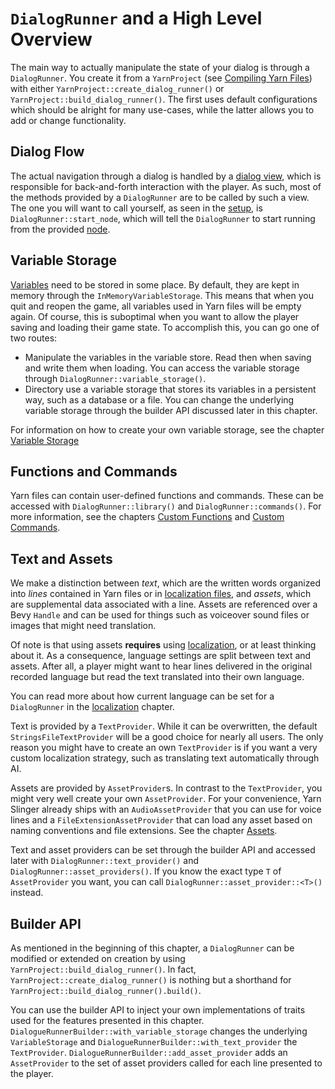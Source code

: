 # `DialogRunner` and a High Level Overview

The main way to actually manipulate the state of your dialog is through a `DialogRunner`.
You create it from a `YarnProject` (see [Compiling Yarn Files](compiling_yarn_files.md)) with either
`YarnProject::create_dialog_runner()` or `YarnProject::build_dialog_runner()`. 
The first uses default configurations which should be alright for many use-cases, 
while the latter allows you to add or change functionality.

## Dialog Flow

The actual navigation through a dialog is handled by a [dialog view](dialog_views.md), 
which is responsible for back-and-forth interaction with the player.
As such, most of the methods provided by a `DialogRunner` are to be called by such a view.
The one you will want to call yourself, as seen in the [setup](setup.md), is `DialogRunner::start_node`,
which will tell the `DialogRunner` to start running from the provided [node](../yarn_files/nodes.md).

## Variable Storage

[Variables](../yarn_files/variables.md) need to be stored in some place. By default, they are kept in memory through the `InMemoryVariableStorage`.
This means that when you quit and reopen the game, all variables used in Yarn files will be empty again. Of course, this is suboptimal when you want to allow
the player saving and loading their game state. To accomplish this, you can go one of two routes:

- Manipulate the variables in the variable store. Read then when saving and write them when loading.
You can access the variable storage through `DialogRunner::variable_storage()`.
- Directory use a variable storage that stores its variables in a persistent way, such as a database or a file.
You can change the underlying variable storage through the builder API discussed later in this chapter.

For information on how to create your own variable storage, see the chapter [Variable Storage](./variable_storage)

## Functions and Commands

Yarn files can contain user-defined functions and commands. These can be accessed with
`DialogRunner::library()` and `DialogRunner::commands()`. For more information, see the chapters [Custom Functions](custom_functions.md) 
and [Custom Commands](custom_commands.md).

## Text and Assets

We make a distinction between *text*, which are the written words organized into *lines* contained in Yarn files or in 
[localization files](localization.md), and *assets*, which are supplemental data associated with a line. 
Assets are referenced over a Bevy `Handle` and can be used for things such as voiceover sound files or images that might need translation.

Of note is that using assets **requires** using [localization](localization.md), or at least thinking about it.
As a consequence, language settings are split between text and assets. After all, a player might want to hear lines delivered in the original recorded language but read the text translated into their own language.

You can read more about how current language can be set for a `DialogRunner` in the [localization](localization.md) chapter.

Text is provided by a `TextProvider`. While it can be overwritten, the default `StringsFileTextProvider` will be a good choice for
nearly all users. The only reason you might have to create an own `TextProvider` is if you want a very custom localization strategy, such as
translating text automatically through AI.

Assets are provided by `AssetProvider`s. In contrast to the `TextProvider`, you might very well create your own `AssetProvider`. 
For your convenience, Yarn Slinger already ships with an `AudioAssetProvider` that you can use for voice lines and a `FileExtensionAssetProvider` 
that can load any asset based on naming conventions and file extensions. See the chapter [Assets](assets.md).

Text and asset providers can be set through the builder API and accessed later with `DialogRunner::text_provider()` and `DialogRunner::asset_providers()`. If you know the exact type `T` of `AssetProvider` you
want, you can call `DialogRunner::asset_provider::<T>()` instead.

## Builder API

As mentioned in the beginning of this chapter, a `DialogRunner` can be modified or extended on creation
by using `YarnProject::build_dialog_runner()`. In fact, `YarnProject::create_dialog_runner()` is nothing but a shorthand for `YarnProject::build_dialog_runner().build()`.

You can use the builder API to inject your own implementations of traits used for the features presented in this chapter.
`DialogueRunnerBuilder::with_variable_storage` changes the underlying `VariableStorage` and `DialogueRunnerBuilder::with_text_provider` the `TextProvider`.
`DialogueRunnerBuilder::add_asset_provider` adds an `AssetProvider` to the set of asset providers called for each line presented to the player.
